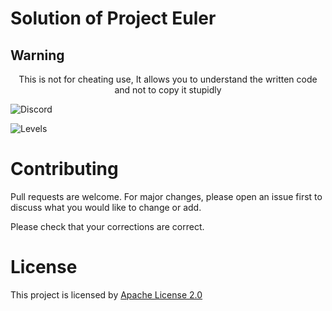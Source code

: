 ﻿# Solution of Project Euler
## Warning

<p align="center">
This is not for cheating use, It allows you to understand the written code and not to copy it stupidly</p>

![Discord](https://img.shields.io/discord/698628502995468370?label=Discord&logo=Denoria)

![Levels](https://img.shields.io/badge/Levels-1%20--%2022-ff69b4)

# Contributing
Pull requests are welcome. For major changes, please open an issue first to discuss what you would like to change or add.

Please check that your corrections are correct.
# License
This project is licensed by [Apache License 2.0](https://choosealicense.com/licenses/apache-2.0/)
